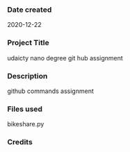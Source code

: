 ### Date created
2020-12-22

### Project Title
udaicty nano degree git hub assignment

### Description
github commands assignment

### Files used
bikeshare.py

### Credits


